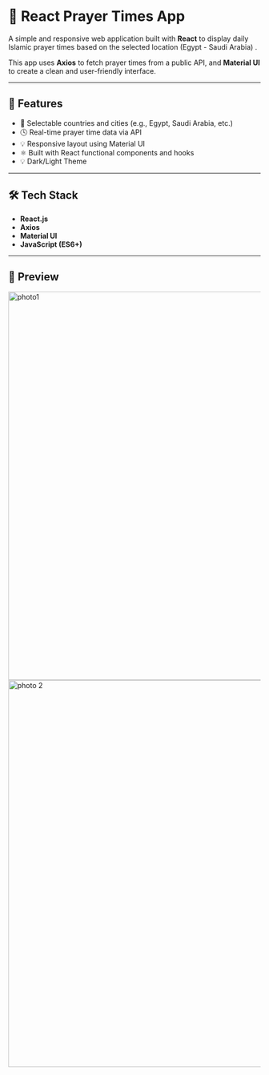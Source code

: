 # 🕌 React Prayer Times App

A simple and responsive web application built with **React** to display daily Islamic prayer times based on the selected location (Egypt - Saudi Arabia) .

This app uses **Axios** to fetch prayer times from a public API, and **Material UI** to create a clean and user-friendly interface.

---

## 🚀 Features

- 📍 Selectable countries and cities (e.g., Egypt, Saudi Arabia, etc.)
- 🕓 Real-time prayer time data via API
- 💡 Responsive layout using Material UI
- ⚛️ Built with React functional components and hooks
- 💡 Dark/Light Theme

---

## 🛠️ Tech Stack

- **React.js**
- **Axios**
- **Material UI**
- **JavaScript (ES6+)**

---

## 📸 Preview
<img width="1600" height="776" alt="photo1" src="https://github.com/user-attachments/assets/fa412382-4816-4e91-9e21-323a22b13773" />

<img width="1597" height="773" alt="photo 2" src="https://github.com/user-attachments/assets/e4cf6897-d8cc-498e-a361-a6eac6a1e1ab" />

